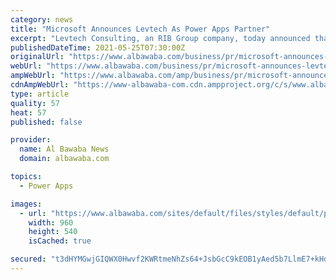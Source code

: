 ```yaml
---
category: news
title: "Microsoft Announces Levtech As Power Apps Partner"
excerpt: "Levtech Consulting, an RIB Group company, today announced that it has extended its partnership with Microsoft to be a certified Power Apps Partner Levtech Consulting, an RIB Group company ..."
publishedDateTime: 2021-05-25T07:30:00Z
originalUrl: "https://www.albawaba.com/business/pr/microsoft-announces-levtech-power-apps-partner-1429413"
webUrl: "https://www.albawaba.com/business/pr/microsoft-announces-levtech-power-apps-partner-1429413"
ampWebUrl: "https://www.albawaba.com/amp/business/pr/microsoft-announces-levtech-power-apps-partner-1429413"
cdnAmpWebUrl: "https://www-albawaba-com.cdn.ampproject.org/c/s/www.albawaba.com/amp/business/pr/microsoft-announces-levtech-power-apps-partner-1429413"
type: article
quality: 57
heat: 57
published: false

provider:
  name: Al Bawaba News
  domain: albawaba.com

topics:
  - Power Apps

images:
  - url: "https://www.albawaba.com/sites/default/files/styles/default/public/2021-05/Anilesh%20Kumar%2C%20CEO%2C%20Levtech%20Consulting.JPG?itok=FNOzJPpk"
    width: 960
    height: 540
    isCached: true

secured: "t3dHYMGwjGIQWX0Hwvf2KWRtmeNhZs64+JsbGcC9kEOB1yAed5b7LlmE7+kHd11hah/EqtacWcAqKNKVW5i1oj0LabUnshM7jfZCx9cgRnDbGeN+vCofzkSPrnjFRLWvHb1wYWJCPtZ+MG7qF5yTovzYDjv4PhaVTM9GjBBPFAxNkHKlGW7X6KG54DvjiXPbqe6DCHBriosuYDMiZGzYJzRUaWGrucLDoDwWt0DPdN4TlDA7S06tlrAG2F6+bnos9YKJY7Hwp2k11rp5lAoKLFCvr3bRLdfUKMXjo7/XhAgP6v35b+yQGAfAGzhk3z+t7V0ZTnlzyEWOWNDjn8kzf4BNDjmjhrrY4reKnWZ5GT8=;ydNTuZkXw5A0K5A5PubzIQ=="
---
```


